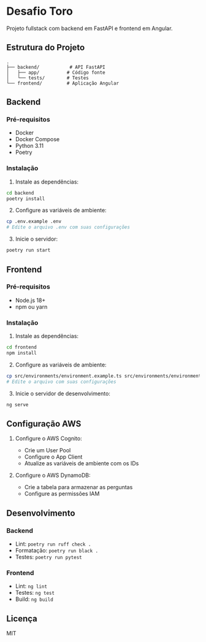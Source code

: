 # Desafio Toro

Projeto fullstack com backend em FastAPI e frontend em Angular.

## Estrutura do Projeto

```
.
├── backend/           # API FastAPI
│   ├── app/          # Código fonte
│   └── tests/        # Testes
└── frontend/         # Aplicação Angular
```

## Backend

### Pré-requisitos
- Docker
- Docker Compose
- Python 3.11
- Poetry

### Instalação

1. Instale as dependências:
```bash
cd backend
poetry install
```

2. Configure as variáveis de ambiente:
```bash
cp .env.example .env
# Edite o arquivo .env com suas configurações
```

3. Inicie o servidor:
```bash
poetry run start
```

## Frontend

### Pré-requisitos

- Node.js 18+
- npm ou yarn

### Instalação

1. Instale as dependências:
```bash
cd frontend
npm install
```

2. Configure as variáveis de ambiente:
```bash
cp src/environments/environment.example.ts src/environments/environment.ts
# Edite o arquivo com suas configurações
```

3. Inicie o servidor de desenvolvimento:
```bash
ng serve
```

## Configuração AWS

1. Configure o AWS Cognito:
   - Crie um User Pool
   - Configure o App Client
   - Atualize as variáveis de ambiente com os IDs

2. Configure o AWS DynamoDB:
   - Crie a tabela para armazenar as perguntas
   - Configure as permissões IAM

## Desenvolvimento

### Backend

- Lint: `poetry run ruff check .`
- Formatação: `poetry run black .`
- Testes: `poetry run pytest`

### Frontend

- Lint: `ng lint`
- Testes: `ng test`
- Build: `ng build`

## Licença

MIT 
